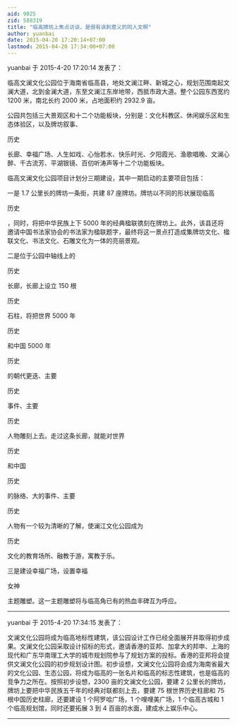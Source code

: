 ```yaml
---
aid: 9025
zid: 588319
title: "临高牌坊上焦点访谈，是很有讽刺意义的同人文啊"
author: yuanbai
date: 2015-04-20 17:20:14+07:00
lastmod: 2015-04-20 17:34:00+07:00
---
```


yuanbai 于 2015-4-20 17:20:14 发表了：

临高文澜文化公园位于海南省临高县，地处文澜江畔、新城之心，规划范围南起文澜大道，北到金澜大道，东至文澜江东岸地带，西抵市政大道。整个公园东西宽约 1200 米，南北长约 2000 米，占地面积约 2932.9 亩。

公园共包括三大景观区和十二个功能板块，分别是：文化科教区、休闲娱乐区和生态体验区，以及牌坊叙事、

历史

长廊、幸福广场、人生如戏、心怡若水、快乐时光、夕阳霞光、渔歌唱晚、文澜心醉、千古流芳、平湖银镜、百仞听涛声等十二个功能板块。

临高文澜文化公园项目计划分三期建设，其中一期启动的主要项目包括：

一是 1.7 公里长的牌坊一条街，共建 87 座牌坊。牌坊以不同的形状展现临高

历史

，同时，将把中华民族上下 5000 年的经典楹联镌刻在牌坊上。此外，该县还将邀请中国书法家协会的书法家为楹联题字，最终将这一景点打造成集牌坊文化、楹联文化、书法文化、石雕文化为一体的亮丽景观。

二是位于公园中轴线上的

历史

长廊，长廊上设立 150 根

历史

石柱，将把世界 5000 年

历史

和中国 5000 年

历史

的朝代更迭、主要

历史

事件、主要

历史

人物雕刻上去。走过这条长廊，就能对世界

历史

和中国

历史

的脉络、大的事件、主要

历史

人物有一个较为清晰的了解，使澜江文化公园成为

历史

文化的教育场所、融教于游，寓教于乐。

三是建设幸福广场，设置幸福

女神

主题雕塑。这一主题雕塑将与临高角已有的热血丰碑互为呼应。

---

yuanbai 于 2015-4-20 17:34:15 发表了：

文澜文化公园将成为临高地标性建筑，该公园设计工作已经全面展开并取得初步成果。文澜文化公园采取设计招标的形式，邀请香港的亚邦、加拿大的邦申、上海的现代和广东华南理工大学的城市规划院参与了规划方案的投标。香港的亚邦将会提供文澜文化公园的初步规划设计图。初步设想，文澜文化公园将会成为海南省最大的文化公园、生态公园，将成为临高的一张名片和临高的标志性建筑，也是临高的竞争力之所在。按照初步设想，2300 亩的文澜文化公园，要建 2 公里长的牌坊，牌坊上要把中华民族五千年的经典对联都刻上去，要建 75 根世界历史柱廊和 75 根中国历史柱廊，还要建设 1 个阿罗哈广场，1 个哩哩美广场，1 个临高古城和 1 个临高规划馆，同时还要拓展 3 到 4 百亩的水面，建成水上娱乐中心。

---
